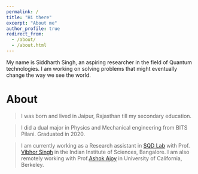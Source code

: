 ```yaml
---
permalink: /
title: "Hi there"
excerpt: "About me"
author_profile: true
redirect_from: 
  - /about/
  - /about.html
---
```

My name is Siddharth Singh, an aspiring researcher in the field of Quantum technologies. I am working on solving problems that might eventually change the way we see the world.

About
======
> I was born and lived in Jaipur, Rajasthan till my secondary education.

> I did a dual major in Physics and Mechanical engineering from BITS Pilani. Graduated in 2020.

> I am currently working as a Research assistant in [SQD Lab](https://sites.google.com/view/sqd-lab/home) with Prof. [Vibhor Singh](https://iiscprofiles.irins.org/profile/66393) in the Indian Institute of Sciences, Bangalore.  I am also remotely working with Prof.[Ashok Ajoy](http://www.cchem.berkeley.edu/aagrp/people.html) in University of California, Berkeley.









